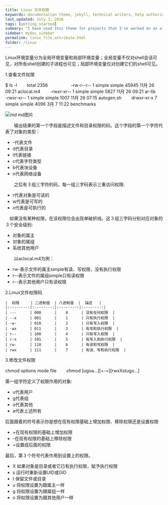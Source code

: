 ```yaml
---
title: Linux 文件权限
keywords: documentation theme, jekyll, technical writers, help authoring tools, hat replacements
last_updated: July 3, 2016
tags: [getting_started]
summary: "I have used this theme for projects that I've worked on as a professional technical writer."
sidebar: mydoc_sidebar
permalink: linux_file_attribute.html
folder: /linux
---
```


Linux环境变量分为全局环境变量和局部环境变量；全局变量不仅对shell会话可见，对所有shell创建的子进程也可见；局部环境变量仅对创建它们的shell可见。

1.查看文件权限　　
  
$ ls -l　　
total 2356　　　　　
-rw-r--r-- 1 simple simple  45945 11月 26 09:21 aclocal.m4　　
-rwxr-xr-- 1 simple simple   5827 11月 26 09:21 ar-lib　　
-rwxr-xr-- 1 simple simple   1007 11月 26 07:15 autogen.sh　　
drwxr-xr-x 7 simple simple   4096 3月   7 11:22 benchmarks  
     
![md md图片](file_attribute.png)

　　输出结果的第一个字段是描述文件和目录权限的码。这个字段的第一个字符代表了对象的类型：　　
   * -代表文件
   * d代表目录
   * l代表链接
   * c代表字符类型
   * b代表块设备
   * n代表网络设备    

　　之后有３组三字符的码，每一组三字码表示三重访问权限:  
   * r代表对象是可读的
   * w代表是可写的
   * x代表是可执行的

  　如果没有某种权限，在该权限位会出现单破折线。这３组三字码分别对应对象的３个安全级别:
   * 对象的属主
   * 对象的属组
   * 系统其他用户 

　　以aclocal.m4为例：
   * rw-表示文件的属主simple有读、写权限，没有执行权限
   * r--表示文件的属组simple只有读权限
   * r--表示其他用户只有读权限 

2.Linux文件权限码  

    |  权限     | 二进制值  | 八进制值  |  描述   |    
    |:--------:|:--------:|:--------:|:--------:| 
    | ---      | 000      |    0      | 没有任何权限  | 
    | --x      | 001      |    1      | 只有执行权限  | 
    | -w-      | 010      |    2      | 只有写入权限  | 
    | -wx      | 011      |    3      | 有写和执行权限  | 
    | r--      | 100      |    4      | 只有写入权限  | 
    | r-x      | 101      |    5      | 有写入和执行权限  | 
    | rw-      | 110      |    6      | 有读和写权限  | 
    | rwx      | 111      |    7      | 有读、写和执行权限  | 

3.修改文件权限

  chmod options mode file　　
  chmod [ugoa...][+-=][rwxXstugo...]

  第一组字符定义了权限作用的对象:  
  * u代表用户
  * g代表组
  * o代表其他
  * a代表上述所有  
  
  后面跟着的符号表示你是想在现有权限基础上增加权限、移除权限还是设置权限
  * +在现有权限的基础上增加权限
  * -在现有权限的基础上移除权限
  * =设置成后面的权限
  
  最后，第３个符号代表作用到设置上的权限。
  * X 如果对象是目录或者它已有执行权限，赋予执行权限
  * s 运行时重新设置UID或GID
  * t 保留文件或目录
  * u 将权限设置为跟属主一样
  * g 将权限设置为跟属组一样
  * o 将权限设置为跟其他用户一样
  


